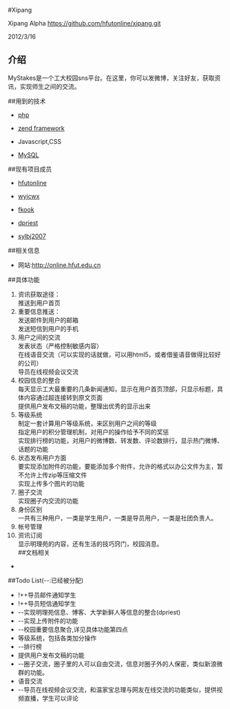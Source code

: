 #Xipang

Xipang Alpha
https://github.com/hfutonline/xipang.git

2012/3/16

## 介绍

MyStakes是一个工大校园sns平台。在这里，你可以发微博，关注好友，获取资讯，实现师生之间的交流。

##用到的技术

* [php](http://www.php.net)

* [zend framework](http://framework.zend.com)

* Javascript,CSS

* [MySQL](http://www.mysql.com)

##现有项目成员

* [hfutonline](https://github.com/hfutonline)

* [wyicwx](https://github.com/wyicwx)

* [fkook](https://github.com/fkook)

* [dpriest](https://github.com/dpriest)

* [sylbj2007](https://github.com/sylbj2007)

##相关信息

* 网站:http://online.hfut.edu.cn

##具体功能

1. 资讯获取途径：                                                                                     
    推送到用户首页                                                                                   
2. 重要信息推送：                                                                                     
    发送邮件到用户的邮箱                                                                             
    发送短信到用户的手机                                                                             
3. 用户之间的交流                                                                                     
    发表状态（严格控制敏感内容）                                                                     
    在线语音交流（可以实现的话就做，可以用html5，或者借鉴语音做得比较好的公司）                      
    导员在线视频会议交流                                                                             
4. 校园信息的整合                                                                                     
    每天显示工大最重要的几条新闻通知，显示在用户首页顶部，只显示标题，具体内容通过超连接转到原文页面  
    提供用户发布文稿的功能，整理出优秀的显示出来                                                      
5. 等级系统                                                                                            
    制定一套计算用户等级系统，来区别用户之间的等级                                                    
    指定用户的积分管理机制，对用户的操作给予不同的奖惩                                                
    实现排行榜的功能，对用户的微博数、转发数、评论数排行，显示热门微博、话题的功能                    
6. 状态发布用户方面                                                                                    
    要实现添加附件的功能，要能添加多个附件，允许的格式以办公文件为主，暂不允许上传zip等压缩文件       
    实现上传多个图片的功能                                                                            
7. 圈子交流                                                                                            
    实现圈子内交流的功能                                                                              
8. 身份区别                                                                                            
    一共有三种用户，一类是学生用户，一类是导员用户，一类是社团负责人。                                
9. 帐号管理                                                                                            
10. 资讯订阅                                                                                            
    显示明理苑的内容，还有生活的技巧窍门，校园消息。                                                  
##文档相关
* 

##Todo List(--:已经被分配)
* !++导员邮件通知学生
* !++导员短信通知学生
* --实现明理苑信息、博客、大学新鲜人等信息的整合(dpriest)
* --实现上传附件的功能
* --校园重要信息聚合,详见具体功能第四点
* 等级系统，包括各类加分操作
* --排行榜
* 提供用户发布文稿的功能
* --圈子交流，圈子里的人可以自由交流，信息对圈子外的人保密，类似新浪微群的功能。
* 语音交流
* --导员在线视频会议交流，和温家宝总理与网友在线交流的功能类似，提供视频直播，学生可以评论
